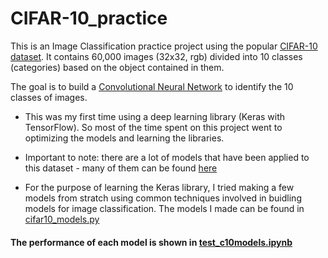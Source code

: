 # CIFAR-10_practice
This is an Image Classification practice project using the popular [CIFAR-10 dataset](https://www.cs.toronto.edu/~kriz/cifar.html). It contains 60,000 images (32x32, rgb) divided into 10 classes (categories) based on the object contained in them.

The goal is to build a [Convolutional Neural Network](https://towardsdatascience.com/a-comprehensive-guide-to-convolutional-neural-networks-the-eli5-way-3bd2b1164a53) to identify the 10 classes of images. 


- This was my first time using a deep learning library (Keras with TensorFlow). So most of the time spent on this project went to optimizing the models and learning the libraries.

- Important to note: there are a lot of models that have been applied to this dataset - many of them can be found [here](https://paperswithcode.com/sota/image-classification-on-cifar-10)
- For the purpose of learning the Keras library, I tried making a few models from stratch using common techniques involved in buidling models for image classification. The models I made can be found in [cifar10_models.py](https://github.com/HzaRashid/CIFAR-10_practice/blob/main/cifar10_models.py)

#### The performance of each model is shown in [test_c10models.ipynb](https://github.com/HzaRashid/CIFAR-10_practice/blob/main/test_c10models.ipynb)

